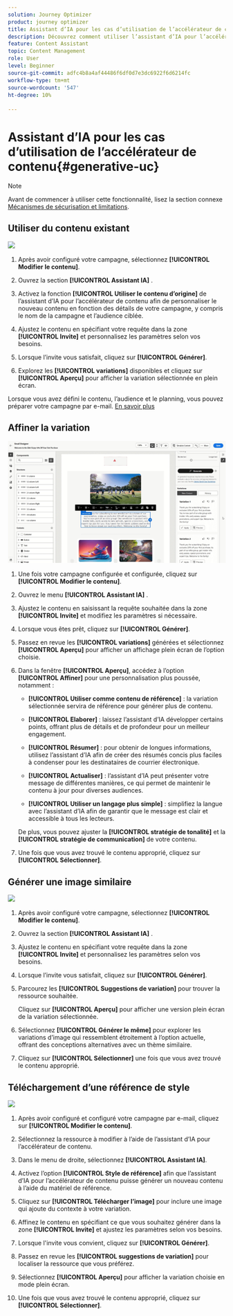 ```yaml
---
solution: Journey Optimizer
product: journey optimizer
title: Assistant d’IA pour les cas d’utilisation de l’accélérateur de contenu
description: Découvrez comment utiliser l’assistant d’IA pour l’accélérateur de contenu à travers les cas d’utilisation
feature: Content Assistant
topic: Content Management
role: User
level: Beginner
source-git-commit: adfc4b8a4af44486f6df0d7e3dc6922f6d6214fc
workflow-type: tm+mt
source-wordcount: '547'
ht-degree: 10%

---
```


# Assistant d’IA pour les cas d’utilisation de l’accélérateur de contenu{#generative-uc}

>[!NOTE]
>
>Avant de commencer à utiliser cette fonctionnalité, lisez la section connexe [Mécanismes de sécurisation et limitations](gs-generative.md#generative-guardrails).

## Utiliser du contenu existant

![](assets/do-not-localize/gen-ai-reuse-text.gif)

1. Après avoir configuré votre campagne, sélectionnez **[!UICONTROL Modifier le contenu]**.

1. Ouvrez la section **[!UICONTROL Assistant IA]** .

1. Activez la fonction **[!UICONTROL Utiliser le contenu d’origine]** de l’assistant d’IA pour l’accélérateur de contenu afin de personnaliser le nouveau contenu en fonction des détails de votre campagne, y compris le nom de la campagne et l’audience ciblée.

1. Ajustez le contenu en spécifiant votre requête dans la zone **[!UICONTROL Invite]** et personnalisez les paramètres selon vos besoins.

1. Lorsque l’invite vous satisfait, cliquez sur **[!UICONTROL Générer]**.

1. Explorez les **[!UICONTROL variations]** disponibles et cliquez sur **[!UICONTROL Aperçu]** pour afficher la variation sélectionnée en plein écran.

Lorsque vous avez défini le contenu, l’audience et le planning, vous pouvez préparer votre campagne par e-mail. [En savoir plus](../campaigns/review-activate-campaign.md)

## Affiner la variation

![](assets/do-not-localize/gen-ai-variation.gif)

1. Une fois votre campagne configurée et configurée, cliquez sur **[!UICONTROL Modifier le contenu]**.

1. Ouvrez le menu **[!UICONTROL Assistant IA]** .

1. Ajustez le contenu en saisissant la requête souhaitée dans la zone **[!UICONTROL Invite]** et modifiez les paramètres si nécessaire.

1. Lorsque vous êtes prêt, cliquez sur **[!UICONTROL Générer]**.

1. Passez en revue les **[!UICONTROL variations]** générées et sélectionnez **[!UICONTROL Aperçu]** pour afficher un affichage plein écran de l’option choisie.

1. Dans la fenêtre **[!UICONTROL Aperçu]**, accédez à l’option **[!UICONTROL Affiner]** pour une personnalisation plus poussée, notamment :

   * **[!UICONTROL Utiliser comme contenu de référence]** : la variation sélectionnée servira de référence pour générer plus de contenu.

   * **[!UICONTROL Elaborer]** : laissez l’assistant d’IA développer certains points, offrant plus de détails et de profondeur pour un meilleur engagement.

   * **[!UICONTROL Résumer]** : pour obtenir de longues informations, utilisez l’assistant d’IA afin de créer des résumés concis plus faciles à condenser pour les destinataires de courrier électronique.

   * **[!UICONTROL Actualiser]** : l’assistant d’IA peut présenter votre message de différentes manières, ce qui permet de maintenir le contenu à jour pour diverses audiences.

   * **[!UICONTROL Utiliser un langage plus simple]** : simplifiez la langue avec l’assistant d’IA afin de garantir que le message est clair et accessible à tous les lecteurs.

   De plus, vous pouvez ajuster la **[!UICONTROL stratégie de tonalité]** et la **[!UICONTROL stratégie de communication]** de votre contenu.

1. Une fois que vous avez trouvé le contenu approprié, cliquez sur **[!UICONTROL Sélectionner]**.

## Générer une image similaire

![](assets/do-not-localize/uc-image-similar.gif)

1. Après avoir configuré votre campagne, sélectionnez **[!UICONTROL Modifier le contenu]**.

1. Ouvrez la section **[!UICONTROL Assistant IA]** .

1. Ajustez le contenu en spécifiant votre requête dans la zone **[!UICONTROL Invite]** et personnalisez les paramètres selon vos besoins.

1. Lorsque l’invite vous satisfait, cliquez sur **[!UICONTROL Générer]**.

1. Parcourez les **[!UICONTROL Suggestions de variation]** pour trouver la ressource souhaitée.

   Cliquez sur **[!UICONTROL Aperçu]** pour afficher une version plein écran de la variation sélectionnée.

1. Sélectionnez **[!UICONTROL Générer le même]** pour explorer les variations d’image qui ressemblent étroitement à l’option actuelle, offrant des conceptions alternatives avec un thème similaire.

1. Cliquez sur **[!UICONTROL Sélectionner]** une fois que vous avez trouvé le contenu approprié.

## Téléchargement d’une référence de style

![](assets/do-not-localize/uc-image-reference.gif)

1. Après avoir configuré et configuré votre campagne par e-mail, cliquez sur **[!UICONTROL Modifier le contenu]**.

1. Sélectionnez la ressource à modifier à l’aide de l’assistant d’IA pour l’accélérateur de contenu.

1. Dans le menu de droite, sélectionnez **[!UICONTROL Assistant IA]**.

1. Activez l’option **[!UICONTROL Style de référence]** afin que l’assistant d’IA pour l’accélérateur de contenu puisse générer un nouveau contenu à l’aide du matériel de référence.

1. Cliquez sur **[!UICONTROL Télécharger l’image]** pour inclure une image qui ajoute du contexte à votre variation.

1. Affinez le contenu en spécifiant ce que vous souhaitez générer dans la zone **[!UICONTROL Invite]** et ajustez les paramètres selon vos besoins.

1. Lorsque l&#39;invite vous convient, cliquez sur **[!UICONTROL Générer]**.

1. Passez en revue les **[!UICONTROL suggestions de variation]** pour localiser la ressource que vous préférez.

1. Sélectionnez **[!UICONTROL Aperçu]** pour afficher la variation choisie en mode plein écran.

1. Une fois que vous avez trouvé le contenu approprié, cliquez sur **[!UICONTROL Sélectionner]**.
